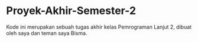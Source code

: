 # Proyek-Akhir-Semester-2
Kode ini merupakan sebuah tugas akhir kelas Pemrograman Lanjut 2, dibuat oleh saya dan teman saya Bisma. 
